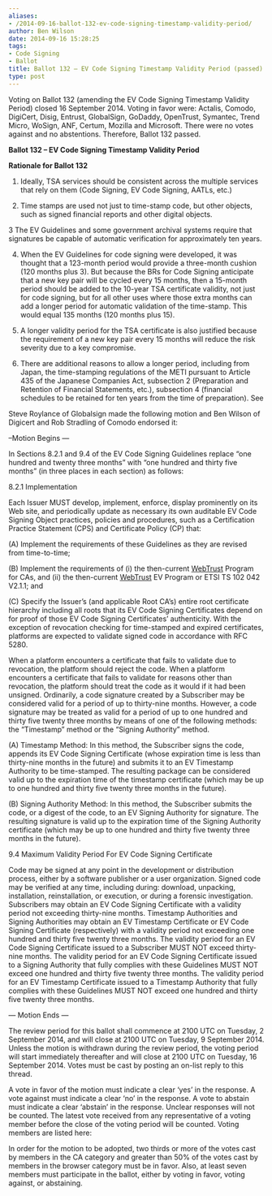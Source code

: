 ```yaml
---
aliases:
- /2014-09-16-ballot-132-ev-code-signing-timestamp-validity-period/
author: Ben Wilson
date: 2014-09-16 15:28:25
tags:
- Code Signing
- Ballot
title: Ballot 132 – EV Code Signing Timestamp Validity Period (passed)
type: post
---
```


Voting on Ballot 132 (amending the EV Code Signing Timestamp Validity Period) closed 16 September 2014. Voting in favor were: Actalis, Comodo, DigiCert, Disig, Entrust, GlobalSign, GoDaddy, OpenTrust, Symantec, Trend Micro, WoSign, ANF, Certum, Mozilla and Microsoft. There were no votes against and no abstentions. Therefore, Ballot 132 passed.

**Ballot 132 – EV Code Signing Timestamp Validity Period**

**Rationale for Ballot 132**

1. Ideally, TSA services should be consistent across the multiple services that rely on them (Code Signing, EV Code Signing, AATLs, etc.)

1. Time stamps are used not just to time-stamp code, but other objects, such as signed financial reports and other digital objects.

3 The EV Guidelines and some government archival systems require that signatures be capable of automatic verification for approximately ten years.

4. When the EV Guidelines for code signing were developed, it was thought that a 123-month period would provide a three-month cushion (120 months plus 3). But because the BRs for Code Signing anticipate that a new key pair will be cycled every 15 months, then a 15-month period should be added to the 10-year TSA certificate validity, not just for code signing, but for all other uses where those extra months can add a longer period for automatic validation of the time-stamp. This would equal 135 months (120 months plus 15).

1. A longer validity period for the TSA certificate is also justified because the requirement of a new key pair every 15 months will reduce the risk severity due to a key compromise.

1. There are additional reasons to allow a longer period, including from Japan, the time-stamping regulations of the METI pursuant to Article 435 of the Japanese Companies Act, subsection 2 (Preparation and Retention of Financial Statements, etc.), subsection 4 (financial schedules to be retained for ten years from the time of preparation). See

Steve Roylance of Globalsign made the following motion and Ben Wilson of Digicert and Rob Stradling of Comodo endorsed it:

–Motion Begins —

In Sections 8.2.1 and 9.4 of the EV Code Signing Guidelines replace “one hundred and twenty three months” with “one hundred and thirty five months” (in three places in each section) as follows:

8.2.1 Implementation

Each Issuer MUST develop, implement, enforce, display prominently on its Web site, and periodically update as necessary its own auditable EV Code Signing Object practices, policies and procedures, such as a Certification Practice Statement (CPS) and Certificate Policy (CP) that:

(A) Implement the requirements of these Guidelines as they are revised from time-to-time;

(B) Implement the requirements of (i) the then-current [WebTrust](/wiki/WebTrust) Program for CAs, and (ii) the then-current [WebTrust](/wiki/WebTrust) EV Program or ETSI TS 102 042 V2.1.1; and

(C) Specify the Issuer’s (and applicable Root CA’s) entire root certificate hierarchy including all roots that its EV Code Signing Certificates depend on for proof of those EV Code Signing Certificates’ authenticity. With the exception of revocation checking for time-stamped and expired certificates, platforms are expected to validate signed code in accordance with RFC 5280.

When a platform encounters a certificate that fails to validate due to revocation, the platform should reject the code. When a platform encounters a certificate that fails to validate for reasons other than revocation, the platform should treat the code as it would if it had been unsigned. Ordinarily, a code signature created by a Subscriber may be considered valid for a period of up to thirty-nine months. However, a code signature may be treated as valid for a period of up to one hundred and thirty five twenty three months by means of one of the following methods: the “Timestamp” method or the “Signing Authority” method.

(A) Timestamp Method: In this method, the Subscriber signs the code, appends its EV Code Signing Certificate (whose expiration time is less than thirty-nine months in the future) and submits it to an EV Timestamp Authority to be time-stamped. The resulting package can be considered valid up to the expiration time of the timestamp certificate (which may be up to one hundred and thirty five twenty three months in the future).

(B) Signing Authority Method: In this method, the Subscriber submits the code, or a digest of the code, to an EV Signing Authority for signature. The resulting signature is valid up to the expiration time of the Signing Authority certificate (which may be up to one hundred and thirty five twenty three months in the future).

9.4 Maximum Validity Period For EV Code Signing Certificate

Code may be signed at any point in the development or distribution process, either by a software publisher or a user organization. Signed code may be verified at any time, including during: download, unpacking, installation, reinstallation, or execution, or during a forensic investigation. Subscribers may obtain an EV Code Signing Certificate with a validity period not exceeding thirty-nine months. Timestamp Authorities and Signing Authorities may obtain an EV Timestamp Certificate or EV Code Signing Certificate (respectively) with a validity period not exceeding one hundred and thirty five twenty three months. The validity period for an EV Code Signing Certificate issued to a Subscriber MUST NOT exceed thirty-nine months. The validity period for an EV Code Signing Certificate issued to a Signing Authority that fully complies with these Guidelines MUST NOT exceed one hundred and thirty five twenty three months. The validity period for an EV Timestamp Certificate issued to a Timestamp Authority that fully complies with these Guidelines MUST NOT exceed one hundred and thirty five twenty three months.

— Motion Ends —

The review period for this ballot shall commence at 2100 UTC on Tuesday, 2 September 2014, and will close at 2100 UTC on Tuesday, 9 September 2014. Unless the motion is withdrawn during the review period, the voting period will start immediately thereafter and will close at 2100 UTC on Tuesday, 16 September 2014. Votes must be cast by posting an on-list reply to this thread.

A vote in favor of the motion must indicate a clear ‘yes’ in the response. A vote against must indicate a clear ‘no’ in the response. A vote to abstain must indicate a clear ‘abstain’ in the response. Unclear responses will not be counted. The latest vote received from any representative of a voting member before the close of the voting period will be counted. Voting members are listed here:

In order for the motion to be adopted, two thirds or more of the votes cast by members in the CA category and greater than 50% of the votes cast by members in the browser category must be in favor. Also, at least seven members must participate in the ballot, either by voting in favor, voting against, or abstaining.
